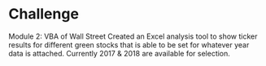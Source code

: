 # Challenge
 Module 2:  VBA of Wall Street
Created an Excel analysis tool to show ticker results for different green stocks that is able to be set for whatever year data is attached.  Currently 2017 & 2018 are available for selection. 
